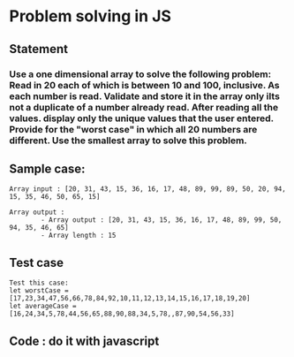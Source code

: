 # Problem solving in JS

## Statement
### Use a one dimensional array to solve the following problem: Read in 20 each of which is between 10 and 100, inclusive. As each number is read. Validate and store it in the array only iIts  not a duplicate of a number already read. After reading all the values. display only the unique values that the user entered. Provide for the "worst case" in which all 20 numbers are different. Use the smallest array to solve this problem.


## Sample case:
```
Array input : [20, 31, 43, 15, 36, 16, 17, 48, 89, 99, 89, 50, 20, 94, 15, 35, 46, 50, 65, 15]

Array output :
        - Array output : [20, 31, 43, 15, 36, 16, 17, 48, 89, 99, 50, 94, 35, 46, 65]
        - Array length : 15
```

## Test case
```
Test this case:
let worstCase = [17,23,34,47,56,66,78,84,92,10,11,12,13,14,15,16,17,18,19,20]
let averageCase = [16,24,34,5,78,44,56,65,88,90,88,34,5,78,,87,90,54,56,33]
```


## **Code :** do it with javascript

